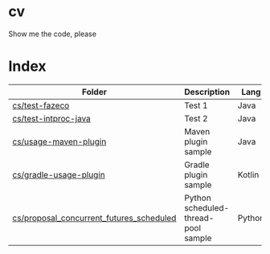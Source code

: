 # cv
Show me the code, please

# Index
|Folder|Description|Lang|
|------|-----------|----|
|[cs/test-fazeco](https://github.com/usalko/cv/tree/master/cs/test-fazeco)| Test 1|Java|
|[cs/test-intproc-java](https://github.com/usalko/cv/tree/master/cs/test-intproc-java)| Test 2|Java|
|[cs/usage-maven-plugin](https://github.com/usalko/cv/tree/master/cs/usage-maven-plugin)| Maven plugin sample|Java|
|[cs/gradle-usage-plugin](https://github.com/usalko/cv/tree/master/cs/gradle-usage-plugin)| Gradle plugin sample|Kotlin|
|[cs/proposal_concurrent_futures_scheduled](https://github.com/usalko/cv/tree/master/cs/proposal_concurrent_futures_scheduled)| Python scheduled-thread-pool sample|Python|


